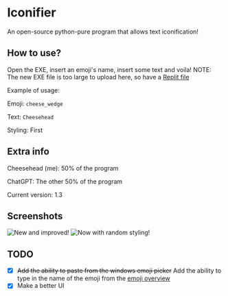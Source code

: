 # Iconifier
An open-source python-pure program that allows text iconification!

## How to use?
Open the EXE, insert an emoji's name, insert some text and voila!
NOTE: The new EXE file is too large to upload here, so have a [Replit file](https://cdn.error40448.repl.co/iconify.exe)

Example of usage:

Emoji: `cheese_wedge`

Text: `Cheesehead`

Styling: First

## Extra info
Cheesehead (me): 50% of the program

ChatGPT: The other 50% of the program

Current version: 1.3

## Screenshots
![New and improved!](https://cdn.discordapp.com/attachments/925820527011045376/1122827617930854500/image.png) ![Now with random styling!](https://cdn.discordapp.com/attachments/925820527011045376/1122831465873416212/image.png)

## TODO
* [x] ~~Add the ability to paste from the windows emoji picker~~ Add the ability to type in the name of the emoji from the [emoji overview](https://carpedm20.github.io/emoji/ "See the emoji overview here!!")
* [x] Make a better UI
